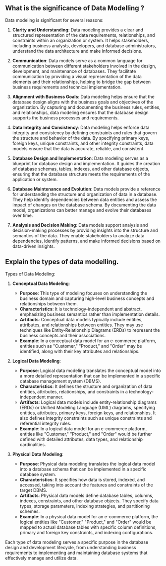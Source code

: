 ## What is the significance of Data Modelling ?
Data modeling is significant for several reasons:

1. **Clarity and Understanding**: Data modeling provides a clear and structured representation of the data requirements, relationships, and constraints within an organization or system. It helps stakeholders, including business analysts, developers, and database administrators, understand the data architecture and make informed decisions.

2. **Communication**: Data models serve as a common language for communication between different stakeholders involved in the design, development, and maintenance of databases. They facilitate communication by providing a visual representation of the data elements and their relationships, helping to bridge the gap between business requirements and technical implementation.

3. **Alignment with Business Goals**: Data modeling helps ensure that the database design aligns with the business goals and objectives of the organization. By capturing and documenting the business rules, entities, and relationships, data modeling ensures that the database design supports the business processes and requirements.

4. **Data Integrity and Consistency**: Data modeling helps enforce data integrity and consistency by defining constraints and rules that govern the structure and behavior of the data. By specifying primary keys, foreign keys, unique constraints, and other integrity constraints, data models ensure that the data is accurate, reliable, and consistent.

5. **Database Design and Implementation**: Data modeling serves as a blueprint for database design and implementation. It guides the creation of database schemas, tables, indexes, and other database objects, ensuring that the database structure meets the requirements of the application or system.

6. **Database Maintenance and Evolution**: Data models provide a reference for understanding the structure and organization of data in a database. They help identify dependencies between data entities and assess the impact of changes on the database schema. By documenting the data model, organizations can better manage and evolve their databases over time.

7. **Analysis and Decision Making**: Data models support analysis and decision-making processes by providing insights into the structure and semantics of the data. They enable stakeholders to analyze data dependencies, identify patterns, and make informed decisions based on data-driven insights.

## Explain the types of data modelling.


Types of Data Modeling:

1. **Conceptual Data Modeling**:
   - **Purpose**: This type of modeling focuses on understanding the business domain and capturing high-level business concepts and relationships between them.
   - **Characteristics**: It is technology-independent and abstract, emphasizing business semantics rather than implementation details.
   - **Artifacts**: Conceptual data models typically include entities, attributes, and relationships between entities. They may use techniques like Entity-Relationship Diagrams (ERDs) to represent the business concepts and their associations.
   - **Example**: In a conceptual data model for an e-commerce platform, entities such as "Customer," "Product," and "Order" may be identified, along with their key attributes and relationships.

2. **Logical Data Modeling**:
   - **Purpose**: Logical data modeling translates the conceptual model into a more detailed representation that can be implemented in a specific database management system (DBMS).
   - **Characteristics**: It defines the structure and organization of data entities, attributes, relationships, and constraints in a technology-independent manner.
   - **Artifacts**: Logical data models include entity-relationship diagrams (ERDs) or Unified Modeling Language (UML) diagrams, specifying entities, attributes, primary keys, foreign keys, and relationships. It also defines integrity constraints such as unique constraints and referential integrity rules.
   - **Example**: In a logical data model for an e-commerce platform, entities like "Customer," "Product," and "Order" would be further defined with detailed attributes, data types, and relationship cardinalities.

3. **Physical Data Modeling**:
   - **Purpose**: Physical data modeling translates the logical data model into a database schema that can be implemented in a specific database system.
   - **Characteristics**: It specifies how data is stored, indexed, and accessed, taking into account the features and constraints of the target DBMS.
   - **Artifacts**: Physical data models define database tables, columns, indexes, constraints, and other database objects. They specify data types, storage parameters, indexing strategies, and partitioning schemes.
   - **Example**: In a physical data model for an e-commerce platform, the logical entities like "Customer," "Product," and "Order" would be mapped to actual database tables with specific column definitions, primary and foreign key constraints, and indexing configurations.


Each type of data modeling serves a specific purpose in the database design and development lifecycle, from understanding business requirements to implementing and maintaining database systems that effectively manage and utilize data.